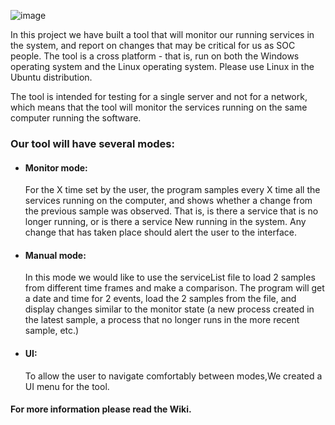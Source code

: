 ![image](https://user-images.githubusercontent.com/57855070/91161598-9de8f780-e6d3-11ea-952d-499cb228c497.png)

In this project we have built a tool that will monitor our running services in the system, and report on changes that may be critical for us as SOC people. The tool is a cross platform - that is, run on both the Windows operating system and the Linux operating system. Please use Linux in the Ubuntu distribution.

The tool is intended for testing for a single server and not for a network, which means that the tool will monitor the services running on the same computer running the software.

### Our tool will have several modes:
* #### Monitor mode:
  For the X time set by the user, the program samples every X time all the services running on the computer, and shows whether a change from the previous sample was observed. That   is, is there a service that is no longer running, or is there a service
  New running in the system. Any change that has taken place should alert the user to the interface.

* #### Manual mode: 
  In this mode we would like to use the serviceList file to load 2 samples from different time frames and make a comparison. The program will get a date and time for 2 events,       load the 2 samples from the file, and display changes similar to the monitor state (a new process created in the latest sample, a process that no longer runs 
  in the more recent sample, etc.)

* #### UI: 
  To allow the user to navigate comfortably between modes,We created a UI menu for the tool. 

#### For more information please read the Wiki.
